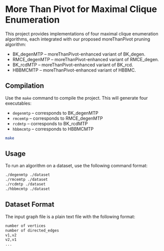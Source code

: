 # More Than Pivot for Maximal Clique Enumeration

This project provides implementations of four maximal clique enumeration algorithms, each integrated with our proposed moreThanPivot pruning algorithm:

- BK_degenMTP – moreThanPivot-enhanced variant of BK_degen.
- RMCE_degenMTP – moreThanPivot-enhanced variant of RMCE_degen.
- BK_rcdMTP – moreThanPivot-enhanced variant of BK_rcd.
- HBBMCMTP – moreThanPivot-enhanced variant of HBBMC.

## Compilation

Use the `make` command to compile the project. This will generate four executables:

- `degenmtp` – corresponds to BK_degenMTP
- `rmcemtp` – corresponds to RMCE_degenMTP
- `rcdmtp` – corresponds to BK_rcdMTP
- `hbbmcmtp` – corresponds to HBBMCMTP

```bash
make
```

## Usage

To run an algorithm on a dataset, use the following command format:

```bash
./degenmtp ./dataset
./rmcemtp ./dataset
./rcdmtp ./dataset
./hbbmcmtp ./dataset
```

## Dataset Format

The input graph file is a plain text file with the following format:
```bash
number of vertices
number of directed_edges
v1,v2
v2,v1
...
